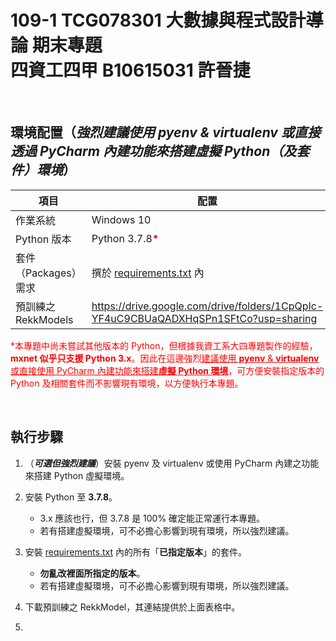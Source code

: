 # 109-1 TCG078301 大數據與程式設計導論 期末專題 <br /> 四資工四甲 B10615031 許晉捷

<br />

## 環境配置（*強烈建議使用 pyenv & virtualenv 或直接透過 PyCharm 內建功能來搭建虛擬 Python（及套件）環境*）

| 項目 | 配置 |
| ---- | ---- |
| 作業系統 | Windows 10 |
| Python 版本 | Python 3.7.8<span style="color:red">**\***</span> |
| 套件（Packages）需求 | 撰於 <a target='_blank' href='https://github.com/Rekkursion/TCG078301_Final/blob/master/requirements.txt'>requirements.txt</a> 內 |
| 預訓練之 RekkModels | https://drive.google.com/drive/folders/1CpQpIc-YF4uC9CBUaQADXHqSPn1SFtCo?usp=sharing |

<span style="color:red">\*本專題中尚未嘗試其他版本的 Python，但根據我資工系大四專題製作的經驗，**mxnet 似乎只支援 Python 3.x**。因此在這邊強烈<ins>建議使用 **pyenv** & **virtualenv** 或直接使用 PyCharm 內建功能來搭建**虛擬 Python 環境**</ins>，可方便安裝指定版本的 Python 及相關套件而不影響現有環境，以方便執行本專題。</span>

<br />

## 執行步驟

1. （***可選但強烈建議***）安裝 pyenv 及 virtualenv 或使用 PyCharm 內建之功能來搭建 Python 虛擬環境。

2. 安裝 Python 至 **3.7.8**。
    + 3.x 應該也行，但 3.7.8 是 100% 確定能正常運行本專題。
    + 若有搭建虛擬環境，可不必擔心影響到現有環境，所以強烈建議。
    
3. 安裝 <a target='_blank' href='https://github.com/Rekkursion/TCG078301_Final/blob/master/requirements.txt'>requirements.txt</a> 內的所有「**已指定版本**」的套件。
    + **勿亂改裡面所指定的版本**。
    + 若有搭建虛擬環境，可不必擔心影響到現有環境，所以強烈建議。

4. 下載預訓練之 RekkModel，其連結提供於上面表格中。

5. 
